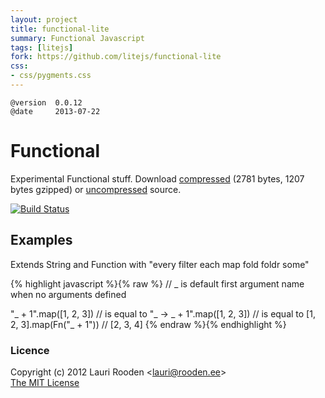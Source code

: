 ```yaml
---                                                                             
layout: project                                                                 
title: functional-lite
summary: Functional Javascript
tags: [litejs]                                                                    
fork: https://github.com/litejs/functional-lite
css:                                                                            
- css/pygments.css                                                              
---                                                                             
```


[1]: https://raw.github.com/litejs/fn-lite/master/min.functional.js
[2]: https://raw.github.com/litejs/fn-lite/master/functional.js


    @version  0.0.12
    @date     2013-07-22


Functional
==========

Experimental Functional stuff.
Download [compressed][1] 
(2781 bytes, 1207 bytes gzipped)
or [uncompressed][2] source.


[![Build Status](https://travis-ci.org/litejs/functional-lite.png?branch=master)](https://travis-ci.org/litejs/functional-lite)


Examples
--------

Extends String and Function with "every filter each map fold foldr some"

{% highlight javascript %}{% raw %}
// _ is default first argument name when no arguments defined

"_ + 1".map([1, 2, 3])
// is equal to
"_ -> _ + 1".map([1, 2, 3])
// is equal to
[1, 2, 3].map(Fn("_ + 1"))
// [2, 3, 4]
{% endraw %}{% endhighlight %}

### Licence

Copyright (c) 2012 Lauri Rooden &lt;lauri@rooden.ee&gt;  
[The MIT License](http://lauri.rooden.ee/mit-license.txt)


